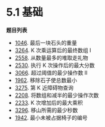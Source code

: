 # 5.1 基础

**题目列表**

- [1046](https://leetcode.cn/problems/last-stone-weight/description/). 最后一块石头的重量
- [3264](https://leetcode.cn/problems/final-array-state-after-k-multiplication-operations-i/description/). K 次乘运算后的最终数组 I
- [2558](https://leetcode.cn/problems/take-gifts-from-the-richest-pile/description/). 从数量最多的堆取走礼物
- [2530](https://leetcode.cn/problems/maximal-score-after-applying-k-operations/description/). 执行 K 次操作后的最大分数
- [3066](https://leetcode.cn/problems/minimum-operations-to-exceed-threshold-value-ii/description/). 超过阈值的最少操作数 II
- [1962](https://leetcode.cn/problems/remove-stones-to-minimize-the-total/description/). 移除石子使总数最小
- [3275](https://leetcode.cn/problems/k-th-nearest-obstacle-queries/description/). 第 K 近障碍物查询
- [2208](https://leetcode.cn/problems/minimum-operations-to-halve-array-sum/description/). 将数组和减半的最少操作次数
- [2233](https://leetcode.cn/problems/maximum-product-after-k-increments/description/). K 次增加后的最大乘积
- [3296](https://leetcode.cn/problems/minimum-number-of-seconds-to-make-mountain-height-zero/description/). 移山所需的最少秒数
- [1942](https://leetcode.cn/problems/the-number-of-the-smallest-unoccupied-chair/description/). 最小未被占据椅子的编号
